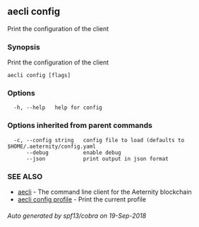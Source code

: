 ## aecli config

Print the configuration of the client

### Synopsis

Print the configuration of the client

```
aecli config [flags]
```

### Options

```
  -h, --help   help for config
```

### Options inherited from parent commands

```
  -c, --config string   config file to load (defaults to $HOME/.aeternity/config.yaml
      --debug           enable debug
      --json            print output in json format
```

### SEE ALSO

* [aecli](aecli.md)	 - The command line client for the Aeternity blockchain
* [aecli config profile](aecli_config_profile.md)	 - Print the current profile

###### Auto generated by spf13/cobra on 19-Sep-2018
